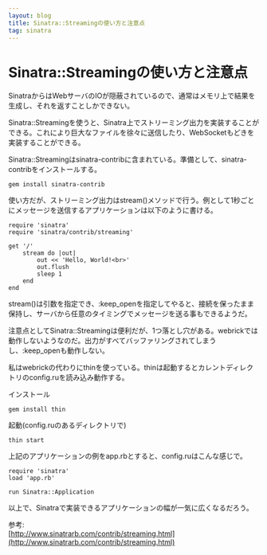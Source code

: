 ```yaml
---
layout: blog
title: Sinatra::Streamingの使い方と注意点
tag: sinatra
---
```


# Sinatra::Streamingの使い方と注意点

SinatraからはWebサーバのIOが隠蔽されているので、通常はメモリ上で結果を生成し、それを返すことしかできない。

Sinatra::Streamingを使うと、Sinatra上でストリーミング出力を実装することができる。これにより巨大なファイルを徐々に送信したり、WebSocketもどきを実装することができる。

Sinatra::Streamingはsinatra-contribに含まれている。準備として、sinatra-contribをインストールする。

    gem install sinatra-contrib

使い方だが、ストリーミング出力はstream()メソッドで行う。例として1秒ごとにメッセージを送信するアプリケーションは以下のように書ける。

    require 'sinatra'
    require 'sinatra/contrib/streaming'
    
    get '/'
    	stream do |out|
    		out << 'Hello, World!<br>'
    		out.flush
    		sleep 1
    	end
    end

stream()は引数を指定でき、:keep_openを指定してやると、接続を保ったまま保持し、サーバから任意のタイミングでメッセージを送る事もできるようだ。

注意点としてSinatra::Streamingは便利だが、1つ落とし穴がある。webrickでは動作しないようなのだ。出力がすべてバッファリングされてしまうし、:keep_openも動作しない。

私はwebrickの代わりにthinを使っている。thinは起動するとカレントディレクトリのconfig.ruを読み込み動作する。

インストール

    gem install thin

起動(config.ruのあるディレクトリで)

    thin start

上記のアプリケーションの例をapp.rbとすると、config.ruはこんな感じで。

    require 'sinatra'
    load 'app.rb'
    
    run Sinatra::Application

以上で、Sinatraで実装できるアプリケーションの幅が一気に広くなるだろう。

参考:  
[http://www.sinatrarb.com/contrib/streaming.html](http://www.sinatrarb.com/contrib/streaming.html)
